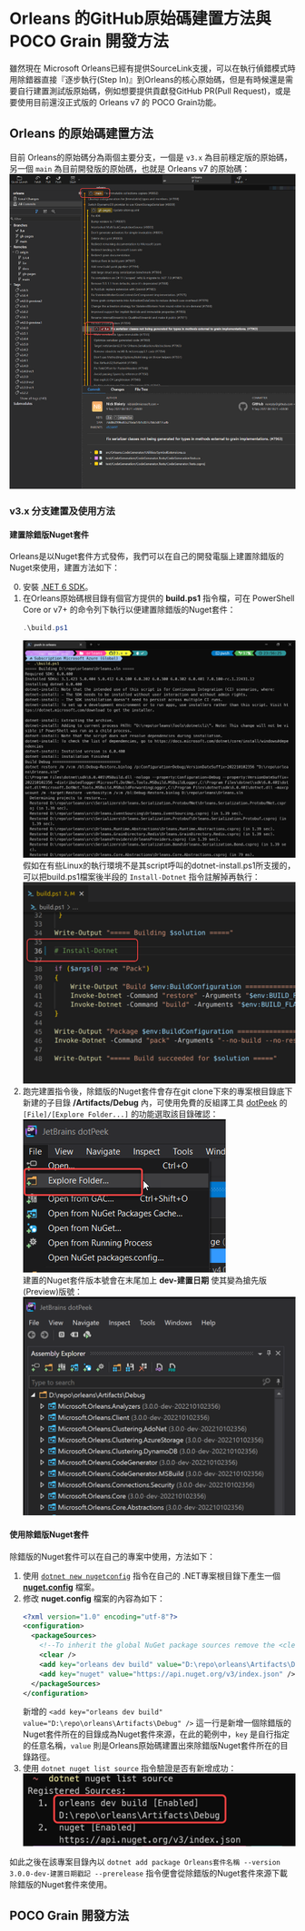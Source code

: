 # Orleans 的GitHub原始碼建置方法與 POCO Grain 開發方法

雖然現在 Microsoft Orleans已經有提供SourceLink支援，可以在執行偵錯模式時用除錯器直接『逐步執行(Step In)』到Orleans的核心原始碼，但是有時候還是需要自行建置測試版原始碼，例如想要提供貢獻發GitHub PR(Pull Request)，或是要使用目前還沒正式版的 Orleans v7 的 POCO Grain功能。

## Orleans 的原始碼建置方法

目前 Orleans的原始碼分為兩個主要分支，一個是 `v3.x` 為目前穩定版的原始碼，另一個 `main` 為目前開發版的原始碼，也就是 Orleans v7 的原始碼：
![](./MicrosoftOrleans_github_branches.png)

### v3.x 分支建置及使用方法

#### 建置除錯版Nuget套件
Orleans是以Nuget套件方式發佈，我們可以在自己的開發電腦上建置除錯版的Nuget來使用，建置方法如下：  

0. 安裝 [.NET 6 SDK](https://dotnet.microsoft.com/en-us/download/dotnet/6.0)。
1. 在Orleans原始碼根目錄有個官方提供的 **build.ps1** 指令檔，可在 PowerShell Core or v7+ 的命令列下執行以便建置除錯版的Nuget套件：
    ```powershell
    .\build.ps1 
    ```
    ![](./build_Orleans_v3_branch.png)
    假如在有些Linux的執行環境不是其script呼叫的dotnet-install.ps1所支援的，可以把build.ps1檔案後半段的 `Install-Dotnet` 指令註解掉再執行：
    ![](./build_Orleans_v3_branch_without_install_dotnet.png)
2. 跑完建置指令後，除錯版的Nuget套件會存在git clone下來的專案根目錄底下新建的子目錄 **/Artifacts/Debug** 內，可使用免費的反組譯工具 [dotPeek](https://www.jetbrains.com/decompiler) 的 `[File]/[Explore Folder...]` 的功能選取該目錄確認：  
    ![](./dotpeek_open_folder.png)  
    建置的Nuget套件版本號會在末尾加上 **dev-建置日期** 使其變為搶先版(Preview)版號：  
    ![](./dotpeek_open_build_nugets.png)

#### 使用除錯版Nuget套件

除錯版的Nuget套件可以在自己的專案中使用，方法如下：
1. 使用 [`dotnet new nugetconfig`](https://learn.microsoft.com/en-us/nuget/reference/dotnet-commands) 指令在自己的 .NET專案根目錄下產生一個 [**nuget.config**](https://learn.microsoft.com/en-us/nuget/reference/nuget-config-file) 檔案。
2. 修改 **nuget.config** 檔案的內容為如下：
    ```xml
    <?xml version="1.0" encoding="utf-8"?>
    <configuration>
      <packageSources>
        <!--To inherit the global NuGet package sources remove the <clear/> line below -->
        <clear />
        <add key="orleans dev build" value="D:\repo\orleans\Artifacts\Debug" />
        <add key="nuget" value="https://api.nuget.org/v3/index.json" />
      </packageSources>
    </configuration>
    ```
    新增的 `<add key="orleans dev build" value="D:\repo\orleans\Artifacts\Debug" />` 這一行是新增一個除錯版的Nuget套件所在的目錄成為Nuget套件來源，在此的範例中，`key` 是自行指定的任意名稱，`value` 則是Orleans原始碼建置出來除錯版Nuget套件所在的目錄路徑。
3. 使用 `dotnet nuget list source` 指令驗證是否有新增成功：
    ![](./dotnet_cli_show_package_source.png)

如此之後在該專案目錄內以 `dotnet add package Orleans套件名稱 --version 3.0.0-dev-建置日期戳記 --prerelease` 指令便會從除錯版的Nuget套件來源下載除錯版的Nuget套件來使用。

## POCO Grain 開發方法


